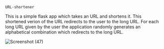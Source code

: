     URL-shortener
This is a simple flask app which takes an URL and shortens it. This shortened verion of the URL redirects to the user to the long URL.
For each long URL given by the user the application randomly generates an alphabetical combination which redirects to the long URL.
 
![Screenshot (47)](https://user-images.githubusercontent.com/82393502/185047219-5e035f12-a120-42d5-9db3-f270c416299a.png)
